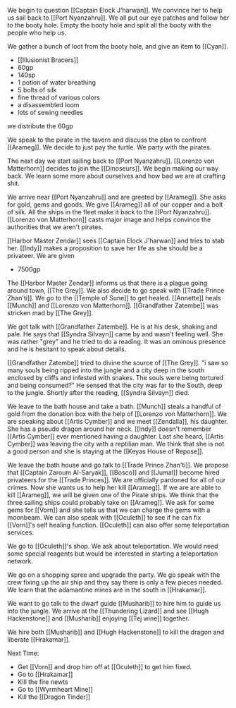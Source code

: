 We begin to question [[Captain Elock J'harwan]]. We convince her to help us sail back to [[Port Nyanzahru]]. We all put our eye patches and follow her to the booty hole. Empty the booty hole and split all the booty with the people who help us.  

We gather a bunch of loot from the booty hole, and give an item to [[Cyan]]. 

- [[Illusionist Bracers]]
- 60gp
- 140sp
- 1 potion of water breathing
- 5 bolts of silk
- fine thread of various colors
- a disassembled loom
- lots of sewing needles

we distribute the 60gp 

We speak to the pirate in the tavern and discuss the plan to confront [[Arameg]]. We decide to just pay the turtle. We party with the pirates.

The next day we start sailing back to [[Port Nyanzahru]]. [[Lorenzo von Matterhorn]] decides to join the [[Dinoseurs]]. We begin making our way back. We learn some more about ourselves and how bad we are at crafting shit. 

We arrive near [[Port Nyanzahru]] and are greeted by [[Arameg]]. She asks for gold, gems and goods. We give [[Arameg]] all of our copper and a bolt of silk. All the ships in the fleet make it back to the [[Port Nyanzahru]]. [[Lorenzo von Matterhorn]] casts major image and helps convince the authorities that we aren't pirates.

[[Harbor Master Zendar]] sees [[Captain Elock J'harwan]] and tries to stab her. [[Indy]] makes a proposition to save her life as she should be a privateer. We are given

- 7500gp

The [[Harbor Master Zendar]] informs us that there is a plague going around town, [[The Grey]]. We also decide to go speak with [[Trade Prince Zhan'ti]]. We go to the [[Temple of Sune]] to get healed. [[Annette]] heals [[Munch]] and [[Lorenzo von Matterhorn]]. [[Grandfather Zatembe]] was stricken mad by [[The Grey]]. 

We got talk with [[Grandfather Zatembe]]. He is at his desk, shaking and pale. He says that [[Syndra Silvayn]] came by and wasn't feeling well.  She was rather "grey" and he tried to do a reading. It was an ominous presence and he is hesitant to speak about details.

[[Grandfather Zatembe]] tried to divine the source of [[The Grey]].  "i saw so many souls being ripped into the jungle and a city deep in the south enclosed by cliffs and infested with snakes. The souls were being tortured and being consumed?" He sensed that the city was far to the South, deep to the jungle. Shortly after the reading, [[Syndra Silvayn]] died.

We leave to the bath house and take a bath. [[Munch]] steals a handful of gold from the donation box with the help of [[Lorenzo von Matterhorn]]. We are speaking about [[Artis Cymber]] and we meet [[Zendalla]], his daughter. She has a pseudo dragon around her neck. [[Indy]] doesn't remember [[Artis Cymber]] ever mentioned having a daughter. Last she heard, [[Artis Cymber]] was leaving the city with a reptilian man. We think that she is not a good person and she is staying at the [[Keyas House of Repose]].

We leave the bath house and go talk to [[Trade Prince Zhan'ti]]. We propose that [[Captain Zaroum Al-Saryak]], [[Bosco]] and [[Jumal]] become hired privateers for the [[Trade Princes]]. We are officially pardoned for all of our crimes. Now she wants us to help her kill [[Arameg]]. If we are are able to kill [[Arameg]], we will be given one of the Pirate ships. We think that the three sailing ships could probably take on [[Arameg]]. We ask for some gems for [[Vorn]] and she tells us that we can charge the gems with a moonbeam. We can also speak with [[Oculeth]] to see if he can fix [[Vorn]]'s self healing function. [[Oculeth]] can also offer some teleportation services.

We go to [[Oculeth]]'s shop. We ask about teleportation. We would need some special reagents but would be interested in starting a teleportation network.

We go on a shopping spree and upgrade the party. We go speak with the crew fixing up the air ship and they say there is only a few pieces needed. We learn that the adamantine mines are in the south in [[Hrakamar]].

We want to go talk to the dwarf guide [[Musharib]] to hire him to guide us into the jungle. We arrive at the [[Thundering Lizard]] and see [[Hugh Hackenstone]] and [[Musharib]] enjoying [[Tej wine]] together.

We hire both [[Musharib]] and [[Hugh Hackenstone]] to kill the dragon and liberate [[Hrakamar]].

Next Time:
- Get [[Vorn]] and drop him off at [[Oculeth]] to get him fixed.
- Go to [[Hrakamar]]
- Kill the fire newts
- Go to [[Wyrmheart Mine]]
- Kill the [[Dragon Tinder]]